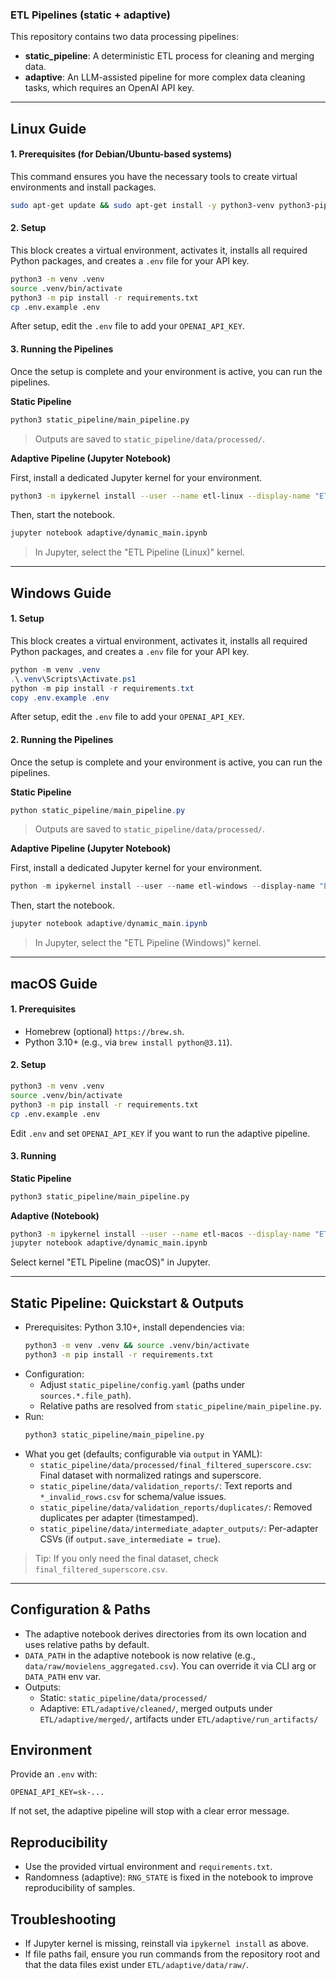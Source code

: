 ### ETL Pipelines (static + adaptive)

This repository contains two data processing pipelines:
- **static_pipeline**: A deterministic ETL process for cleaning and merging data.
- **adaptive**: An LLM-assisted pipeline for more complex data cleaning tasks, which requires an OpenAI API key.

---

## Linux Guide

#### 1. Prerequisites (for Debian/Ubuntu-based systems)
This command ensures you have the necessary tools to create virtual environments and install packages.
```bash
sudo apt-get update && sudo apt-get install -y python3-venv python3-pip
```

#### 2. Setup
This block creates a virtual environment, activates it, installs all required Python packages, and creates a `.env` file for your API key.
```bash
python3 -m venv .venv
source .venv/bin/activate
python3 -m pip install -r requirements.txt
cp .env.example .env
```
After setup, edit the `.env` file to add your `OPENAI_API_KEY`.

#### 3. Running the Pipelines
Once the setup is complete and your environment is active, you can run the pipelines.

**Static Pipeline**
```bash
python3 static_pipeline/main_pipeline.py
```
> Outputs are saved to `static_pipeline/data/processed/`.

**Adaptive Pipeline (Jupyter Notebook)**

First, install a dedicated Jupyter kernel for your environment.
```bash
python3 -m ipykernel install --user --name etl-linux --display-name "ETL Pipeline (Linux)"
```
Then, start the notebook.
```bash
jupyter notebook adaptive/dynamic_main.ipynb
```
> In Jupyter, select the "ETL Pipeline (Linux)" kernel.

---

## Windows Guide

#### 1. Setup
This block creates a virtual environment, activates it, installs all required Python packages, and creates a `.env` file for your API key.
```powershell
python -m venv .venv
.\.venv\Scripts\Activate.ps1
python -m pip install -r requirements.txt
copy .env.example .env
```
After setup, edit the `.env` file to add your `OPENAI_API_KEY`.

#### 2. Running the Pipelines
Once the setup is complete and your environment is active, you can run the pipelines.

**Static Pipeline**
```powershell
python static_pipeline/main_pipeline.py
```
> Outputs are saved to `static_pipeline/data/processed/`.

**Adaptive Pipeline (Jupyter Notebook)**

First, install a dedicated Jupyter kernel for your environment.
```powershell
python -m ipykernel install --user --name etl-windows --display-name "ETL Pipeline (Windows)"
```
Then, start the notebook.
```powershell
jupyter notebook adaptive/dynamic_main.ipynb
```
> In Jupyter, select the "ETL Pipeline (Windows)" kernel.

---

## macOS Guide

#### 1. Prerequisites
- Homebrew (optional) `https://brew.sh`.
- Python 3.10+ (e.g., via `brew install python@3.11`).

#### 2. Setup
```bash
python3 -m venv .venv
source .venv/bin/activate
python3 -m pip install -r requirements.txt
cp .env.example .env
```
Edit `.env` and set `OPENAI_API_KEY` if you want to run the adaptive pipeline.

#### 3. Running
**Static Pipeline**
```bash
python3 static_pipeline/main_pipeline.py
```
**Adaptive (Notebook)**
```bash
python3 -m ipykernel install --user --name etl-macos --display-name "ETL Pipeline (macOS)"
jupyter notebook adaptive/dynamic_main.ipynb
```
Select kernel "ETL Pipeline (macOS)" in Jupyter.

---

## Static Pipeline: Quickstart & Outputs

- Prerequisites: Python 3.10+, install dependencies via:
  ```bash
  python3 -m venv .venv && source .venv/bin/activate
  python3 -m pip install -r requirements.txt
  ```
- Configuration:
  - Adjust `static_pipeline/config.yaml` (paths under `sources.*.file_path`).
  - Relative paths are resolved from `static_pipeline/main_pipeline.py`.
- Run:
  ```bash
  python3 static_pipeline/main_pipeline.py
  ```
- What you get (defaults; configurable via `output` in YAML):
  - `static_pipeline/data/processed/final_filtered_superscore.csv`: Final dataset with normalized ratings and superscore.
  - `static_pipeline/data/validation_reports/`: Text reports and `*_invalid_rows.csv` for schema/value issues.
  - `static_pipeline/data/validation_reports/duplicates/`: Removed duplicates per adapter (timestamped).
  - `static_pipeline/data/intermediate_adapter_outputs/`: Per-adapter CSVs (if `output.save_intermediate = true`).

> Tip: If you only need the final dataset, check `final_filtered_superscore.csv`.

---

## Configuration & Paths
- The adaptive notebook derives directories from its own location and uses relative paths by default.
- `DATA_PATH` in the adaptive notebook is now relative (e.g., `data/raw/movielens_aggregated.csv`). You can override it via CLI arg or `DATA_PATH` env var.
- Outputs:
  - Static: `static_pipeline/data/processed/`
  - Adaptive: `ETL/adaptive/cleaned/`, merged outputs under `ETL/adaptive/merged/`, artifacts under `ETL/adaptive/run_artifacts/`

## Environment
Provide an `.env` with:
```
OPENAI_API_KEY=sk-...
```
If not set, the adaptive pipeline will stop with a clear error message.

## Reproducibility
- Use the provided virtual environment and `requirements.txt`.
- Randomness (adaptive): `RNG_STATE` is fixed in the notebook to improve reproducibility of samples.

## Troubleshooting
- If Jupyter kernel is missing, reinstall via `ipykernel install` as above.
- If file paths fail, ensure you run commands from the repository root and that the data files exist under `ETL/adaptive/data/raw/`.


